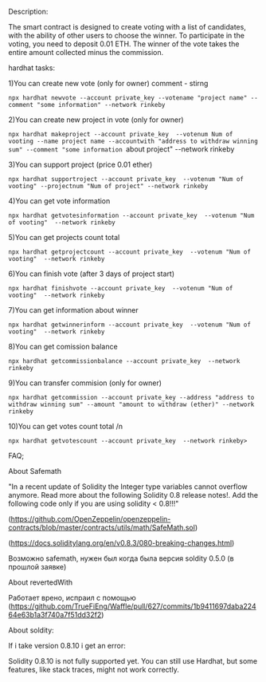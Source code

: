 Description:

The smart contract is designed to create voting with a list of candidates, with the ability of other users to choose the winner. To participate in the voting, you need to deposit 0.01 ETH. The winner of the vote takes the entire amount collected minus the commission.


hardhat tasks: 

1)You can create new vote (only for owner)  comment - stirng

`npx hardhat newvote --account private_key --votename "project name" --comment "some information" --network rinkeby`

2)You can create new project in vote (only for owner)

`npx hardhat makeproject --account private_key  --votenum Num of vooting --name project name --accountwith "address to withdraw winning sum" --comment "some information `about project" --network rinkeby

3)You can support project (price 0.01 ether)

`npx hardhat supportroject --account private_key  --votenum "Num of vooting" --projectnum "Num of project" --network rinkeby`

4)You can get vote information 

`npx hardhat getvotesinformation --account private_key  --votenum "Num of vooting"  --network rinkeby`

5)You can get projects count total

`npx hardhat getprojectcount --account private_key  --votenum "Num of vooting"  --network rinkeby`

6)You can finish vote (after 3 days of project start)

`npx hardhat finishvote --account private_key  --votenum "Num of vooting"  --network rinkeby`

7)You can get information about winner

`npx hardhat getwinnerinform --account private_key  --votenum "Num of vooting"  --network rinkeby`

8)You can get comission balance

`npx hardhat getcommissionbalance --account private_key  --network rinkeby`

9)You can transfer commision (only for owner)

`npx hardhat getcommission --account private_key --address "address to withdraw winning sum" --amount "amount to withdraw (ether)" --network rinkeby`

10)You can get votes count total /n

`npx hardhat getvotesсount --account private_key  --network rinkeby>`





FAQ;


About Safemath 

"In a recent update of Solidity the Integer type variables cannot overflow anymore. Read more about the following Solidity 0.8 release notes!.
Add the following code only if you are using solidity < 0.8!!!"

(https://github.com/OpenZeppelin/openzeppelin-contracts/blob/master/contracts/utils/math/SafeMath.sol)

(https://docs.soliditylang.org/en/v0.8.3/080-breaking-changes.html)

Возможно safemath, нужен был когда была версия soldity 0.5.0 (в прошлой заявке)



About revertedWith 

Работает врено, испраил с помощью (https://github.com/TrueFiEng/Waffle/pull/627/commits/1b9411697daba22464e63b1a3f740a7f51dd32f2)

About soldity:

If i take version 0.8.10 i get an error:

Solidity 0.8.10 is not fully supported yet. You can still use Hardhat, but some features, like stack traces, might not work correctly.

